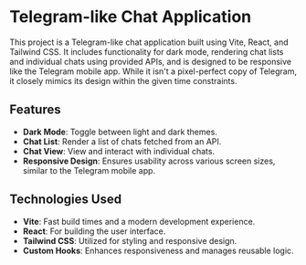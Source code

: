 # Telegram-like Chat Application

This project is a Telegram-like chat application built using Vite, React, and Tailwind CSS. It includes functionality for dark mode, rendering chat lists and individual chats using provided APIs, and is designed to be responsive like the Telegram mobile app. While it isn't a pixel-perfect copy of Telegram, it closely mimics its design within the given time constraints.

## Features

- **Dark Mode**: Toggle between light and dark themes.
- **Chat List**: Render a list of chats fetched from an API.
- **Chat View**: View and interact with individual chats.
- **Responsive Design**: Ensures usability across various screen sizes, similar to the Telegram mobile app.

## Technologies Used

- **Vite**: Fast build times and a modern development experience.
- **React**: For building the user interface.
- **Tailwind CSS**: Utilized for styling and responsive design.
- **Custom Hooks**: Enhances responsiveness and manages reusable logic.
